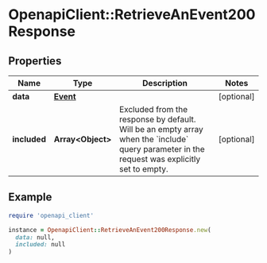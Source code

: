 # OpenapiClient::RetrieveAnEvent200Response

## Properties

| Name | Type | Description | Notes |
| ---- | ---- | ----------- | ----- |
| **data** | [**Event**](Event.md) |  | [optional] |
| **included** | **Array&lt;Object&gt;** | Excluded from the response by default. Will be an empty array when the &#x60;include&#x60; query parameter in the request was explicitly set to empty. | [optional] |

## Example

```ruby
require 'openapi_client'

instance = OpenapiClient::RetrieveAnEvent200Response.new(
  data: null,
  included: null
)
```

